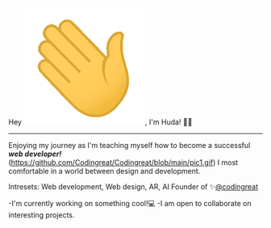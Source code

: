 Hey ![waving](https://github.com/Codingreat/Codingreat/blob/main/wave.gif), I'm Huda! 👩‍💻 
___________________________________________________________________________________________________________________________________________________________________________________
Enjoying my journey as I'm teaching myself how to become a successful ***web developer!***  (https://github.com/Codingreat/Codingreat/blob/main/pic1.gif)
I most comfortable in a world between design and development.

Intresets:  Web development, Web design, AR, AI 
Founder of ✨[@codingreat](https://www.instagram.com/codingreat/)

-I'm currently working on something cool!💻
-I am open to collaborate on interesting projects.
